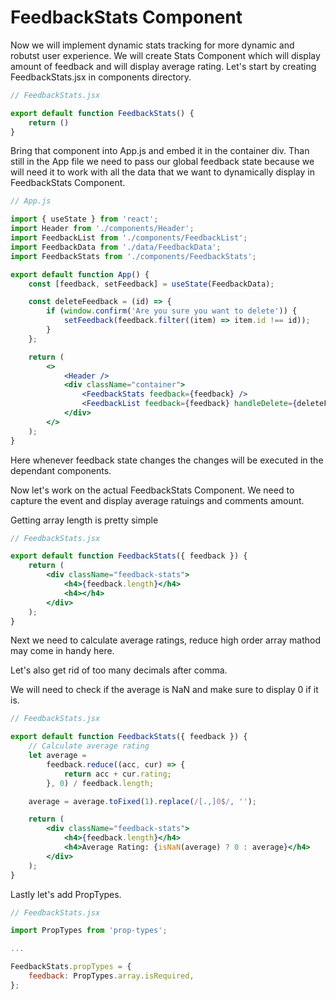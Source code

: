 # **FeedbackStats Component**

Now we will implement dynamic stats tracking for more dynamic and robutst user experience. We will create Stats Component which will display amount of feedback and will display average rating. Let's start by creating FeedbackStats.jsx in components directory.

```jsx
// FeedbackStats.jsx

export default function FeedbackStats() {
    return ()
}
```

Bring that component into App.js and embed it in the container div. Than still in the App file we need to pass our global feedback state because we will need it to work with all the data that we want to dynamically display in FeedbackStats Component.

```jsx
// App.js

import { useState } from 'react';
import Header from './components/Header';
import FeedbackList from './components/FeedbackList';
import FeedbackData from './data/FeedbackData';
import FeedbackStats from './components/FeedbackStats';

export default function App() {
	const [feedback, setFeedback] = useState(FeedbackData);

	const deleteFeedback = (id) => {
		if (window.confirm('Are you sure you want to delete')) {
			setFeedback(feedback.filter((item) => item.id !== id));
		}
	};

	return (
		<>
			<Header />
			<div className="container">
				<FeedbackStats feedback={feedback} />
				<FeedbackList feedback={feedback} handleDelete={deleteFeedback} />
			</div>
		</>
	);
}
```

Here whenever feedback state changes the changes will be executed in the dependant components.

Now let's work on the actual FeedbackStats Component. We need to capture the event and display average ratuings and comments amount.

Getting array length is pretty simple

```jsx
// FeedbackStats.jsx

export default function FeedbackStats({ feedback }) {
	return (
		<div className="feedback-stats">
			<h4>{feedback.length}</h4>
			<h4></h4>
		</div>
	);
}
```

Next we need to calculate average ratings, reduce high order array mathod may come in handy here.

Let's also get rid of too many decimals after comma.

We will need to check if the average is NaN and make sure to display 0 if it is.

```jsx
// FeedbackStats.jsx

export default function FeedbackStats({ feedback }) {
	// Calculate average rating
	let average =
		feedback.reduce((acc, cur) => {
			return acc + cur.rating;
		}, 0) / feedback.length;

	average = average.toFixed(1).replace(/[.,]0$/, '');

	return (
		<div className="feedback-stats">
			<h4>{feedback.length}</h4>
			<h4>Average Rating: {isNaN(average) ? 0 : average}</h4>
		</div>
	);
}
```

Lastly let's add PropTypes.

```jsx
// FeedbackStats.jsx

import PropTypes from 'prop-types';

...

FeedbackStats.propTypes = {
	feedback: PropTypes.array.isRequired,
};
```
